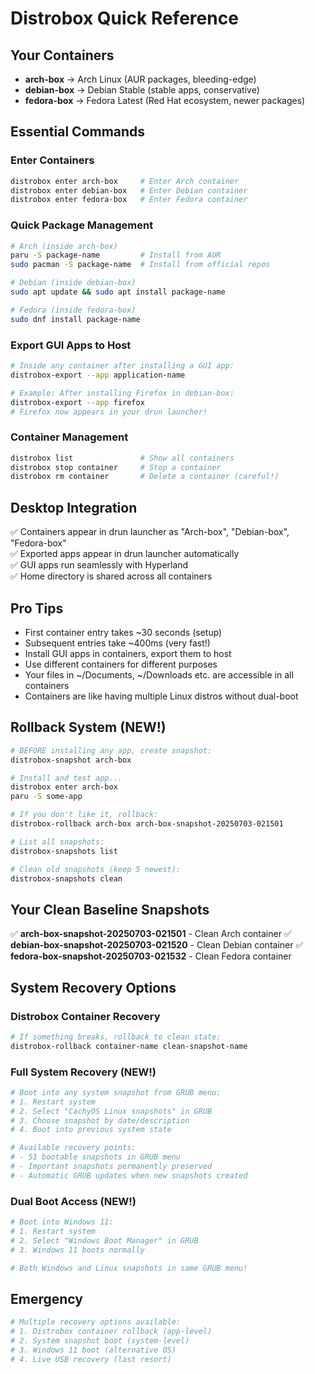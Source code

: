 # Distrobox Quick Reference

## Your Containers
- **arch-box** → Arch Linux (AUR packages, bleeding-edge)
- **debian-box** → Debian Stable (stable apps, conservative)  
- **fedora-box** → Fedora Latest (Red Hat ecosystem, newer packages)

## Essential Commands

### Enter Containers
```bash
distrobox enter arch-box     # Enter Arch container
distrobox enter debian-box   # Enter Debian container  
distrobox enter fedora-box   # Enter Fedora container
```

### Quick Package Management
```bash
# Arch (inside arch-box)
paru -S package-name         # Install from AUR
sudo pacman -S package-name  # Install from official repos

# Debian (inside debian-box)  
sudo apt update && sudo apt install package-name

# Fedora (inside fedora-box)
sudo dnf install package-name
```

### Export GUI Apps to Host
```bash
# Inside any container after installing a GUI app:
distrobox-export --app application-name

# Example: After installing Firefox in debian-box:
distrobox-export --app firefox
# Firefox now appears in your drun launcher!
```

### Container Management
```bash
distrobox list               # Show all containers
distrobox stop container     # Stop a container
distrobox rm container       # Delete a container (careful!)
```

## Desktop Integration
✅ Containers appear in drun launcher as "Arch-box", "Debian-box", "Fedora-box"  
✅ Exported apps appear in drun launcher automatically  
✅ GUI apps run seamlessly with Hyperland  
✅ Home directory is shared across all containers  

## Pro Tips
- First container entry takes ~30 seconds (setup)
- Subsequent entries take ~400ms (very fast!)
- Install GUI apps in containers, export them to host
- Use different containers for different purposes
- Your files in ~/Documents, ~/Downloads etc. are accessible in all containers
- Containers are like having multiple Linux distros without dual-boot

## Rollback System (NEW!)
```bash
# BEFORE installing any app, create snapshot:
distrobox-snapshot arch-box

# Install and test app...
distrobox enter arch-box
paru -S some-app

# If you don't like it, rollback:
distrobox-rollback arch-box arch-box-snapshot-20250703-021501

# List all snapshots:
distrobox-snapshots list

# Clean old snapshots (keep 5 newest):
distrobox-snapshots clean
```

## Your Clean Baseline Snapshots
✅ **arch-box-snapshot-20250703-021501** - Clean Arch container
✅ **debian-box-snapshot-20250703-021520** - Clean Debian container
✅ **fedora-box-snapshot-20250703-021532** - Clean Fedora container

## System Recovery Options

### Distrobox Container Recovery
```bash
# If something breaks, rollback to clean state:
distrobox-rollback container-name clean-snapshot-name
```

### Full System Recovery (NEW!)
```bash
# Boot into any system snapshot from GRUB menu:
# 1. Restart system
# 2. Select "CachyOS Linux snapshots" in GRUB
# 3. Choose snapshot by date/description
# 4. Boot into previous system state

# Available recovery points:
# - 51 bootable snapshots in GRUB menu
# - Important snapshots permanently preserved
# - Automatic GRUB updates when new snapshots created
```

### Dual Boot Access (NEW!)
```bash
# Boot into Windows 11:
# 1. Restart system
# 2. Select "Windows Boot Manager" in GRUB
# 3. Windows 11 boots normally

# Both Windows and Linux snapshots in same GRUB menu!
```

## Emergency
```bash
# Multiple recovery options available:
# 1. Distrobox container rollback (app-level)
# 2. System snapshot boot (system-level)
# 3. Windows 11 boot (alternative OS)
# 4. Live USB recovery (last resort)
```
